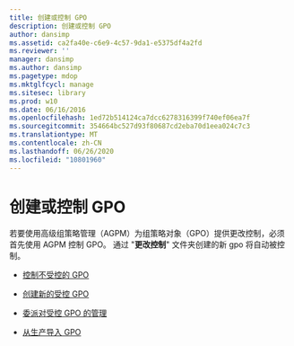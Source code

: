 ```yaml
---
title: 创建或控制 GPO
description: 创建或控制 GPO
author: dansimp
ms.assetid: ca2fa40e-c6e9-4c57-9da1-e5375df4a2fd
ms.reviewer: ''
manager: dansimp
ms.author: dansimp
ms.pagetype: mdop
ms.mktglfcycl: manage
ms.sitesec: library
ms.prod: w10
ms.date: 06/16/2016
ms.openlocfilehash: 1ed72b514124ca7dcc6278316399f740ef06ea7f
ms.sourcegitcommit: 354664bc527d93f80687cd2eba70d1eea024c7c3
ms.translationtype: MT
ms.contentlocale: zh-CN
ms.lasthandoff: 06/26/2020
ms.locfileid: "10801960"
---
```

# 创建或控制 GPO


若要使用高级组策略管理（AGPM）为组策略对象（GPO）提供更改控制，必须首先使用 AGPM 控制 GPO。 通过 "**更改控制**" 文件夹创建的新 gpo 将自动被控制。

-   [控制不受控的 GPO](control-an-uncontrolled-gpo-agpm40.md)

-   [创建新的受控 GPO](create-a-new-controlled-gpo-agpm40.md)

-   [委派对受控 GPO 的管理](delegate-management-of-a-controlled-gpo-agpm40.md)

-   [从生产导入 GPO](import-a-gpo-from-production-agpm40-app.md)

 

 





